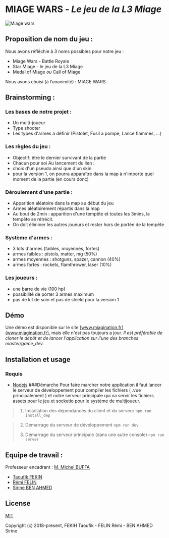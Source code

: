 

# MIAGE WARS - *Le jeu de la L3 Miage*
![Miage wars](https://image.ibb.co/kUWZkL/Logo.png)
## Proposition de nom du jeu :

Nous avons réfléchie à 3 noms possibles pour notre jeu :

- Miage Wars - Battle Royale
- Star Miage - le jeu de la L3 Miage
- Medal of Miage  *ou*  Call of Miage

Nous avons choisi (à l’unanimité) : MIAGE WARS
## Brainstorming :

### Les bases de notre projet :
- Un multi-joueur
- Type shooter
- Les types d'armes a définir (Pistolet, Fusil a pompe, Lance flammes, ...)

### Les règles du jeu :
- Objectif: être le dernier survivant de la partie
- Chacun pour soi
Au lancement du lien :
- choix d'un pseudo ainsi que d'un skin
- pour la version 1, on pourra apparaître dans la map à n'importe quel moment de la partie (en cours donc)

### Déroulement d'une partie :
- Apparition aléatoire dans la map au début du jeu
- Armes aléatoirement répartis dans la map
- Au bout de 2min : apparition d'une tempête et toutes les 3mins, la tempête se rétrécit.
- On doit éliminer les autres joueurs et rester hors de portée de la tempête

### Système d'armes :
- 3 lots d'armes (faibles, moyennes, fortes)
- armes faibles : pistols, matter, mg (50%)
- armes moyennes : shotguns, spazer, cannon (40%)
- armes fortes : rockets, flamthrower, laser (10%)

### Les joueurs :
- une barre de vie (100 hp)
- possibilité de porter 3 armes maximum
- pas de kit de soin et pas de shield pour la version 1

## Démo
Une démo est disponible sur le site [www.miagination.fr](www.miagination.fr), mais elle n'est pas toujours a jour.
*Il est préférable de cloner le dépôt et de lancer l'application sur l'une des branches master/game_dev.*
## Installation et usage
### Requis

 - [Nodejs](https://nodejs.org/en/)
###Démarche
Pour faire marcher notre application il faut lancer le serveur de développement pour compiler les fichiers ( .vue principalement ) et notre serveur principale qui va servir les fichiers assets pour le jeu et socketio pour le système de multijoueur.



> 1) Installation des dépendances du client et du serveur
> `npm run install_dep`
    

> 2) Démarrage du serveur de développement
>  `npm run dev`
> 
> 
> 3) Démarrage du serveur principale (dans une autre console)
> `npm run server` 

## Equipe de travail :
Professeur encadrant : [M. Michel BUFFA](https://github.com/micbuffa)
- [Taoufik FEKIN](https://github.com/FekihTaoufik)
- [Rémi FELIN](https://github.com/RemiFELIN)
- [Sirine BEN AHMED](https://github.com/Sirine-BenAhmed)

## License

[MIT](http://opensource.org/licenses/MIT)

Copyright (c) 2018-present, FEKIH Taoufik - FELIN Rémi - BEN AHMED Sirine